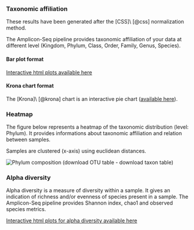 ### Taxonomic affiliation

These results have been generated after the [CSS]\ [@css] normalization method.

The Amplicon-Seq pipeline provides taxonomic affiliation of your data at different level (Kingdom, Phylum, Class, Order, Family, Genus, Species).

#### Bar plot format 

[Interactive html plots available here](fig/alpha_diversity/taxonomic_affiliation/bar_charts.html)

#### Krona chart format 

The [Krona]\ [@krona] chart is an interactive pie chart ([available here](fig/alpha_diversity/krona_chart/krona_chart.html)).

### Heatmap

The figure below represents a heatmap of the taxonomic distribution (level: Phylum). It provides informations about taxonomic affiliation and relation between samples.

Samples are clustered (x-axis) using euclidean distances. 

![Phylum composition ([download OTU table](fig/beta_diversity/heatmap/otumat.tsv) - [download taxon table](fig/beta_diversity/heatmap/taxmat.tsv))](fig/beta_diversity/heatmap/otu_heatmap.png)

### Alpha diversity 

Alpha diversity is a measure of diversity within a sample. It gives an indication of richness and/or evenness of species present in a sample. The Amplicon-Seq pipeline provides Shannon index, chao1 and observed species metrics.

[Interactive html plots for alpha diversity available here](fig/alpha_diversity/alpha_rarefaction/rarefaction_plots.html)

 

